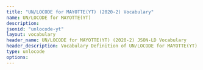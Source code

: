 ```yaml
---
title: "UN/LOCODE for MAYOTTE(YT) (2020-2) Vocabulary"
name: UN/LOCODE for MAYOTTE(YT) 
description: 
jsonid: "unlocode-yt"
layout: vocabulary
header_name: UN/LOCODE for MAYOTTE(YT) (2020-2) JSON-LD Vocabulary
header_description: Vocabulary Definition of UN/LOCODE for MAYOTTE(YT) (2020-2) semantics in HTML format. JSON-LD format is available at [unlocode-yt.jsonld](/vocabulary/unlocode-yt.jsonld)
type: unlocode
options:
---
```

